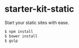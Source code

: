 # starter-kit-static

Start your static sites with ease.

```sh
$ npm install
$ bower install
$ gulp
```
